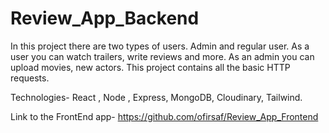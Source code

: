 # Review_App_Backend
 
In this project there are two types of users. Admin and regular user. As a user you can watch trailers, write reviews and more. As an admin you can upload movies, new actors. This project contains all the basic HTTP requests.

Technologies- React , Node , Express, MongoDB, Cloudinary, Tailwind.

Link to the FrontEnd app- https://github.com/ofirsaf/Review_App_Frontend
